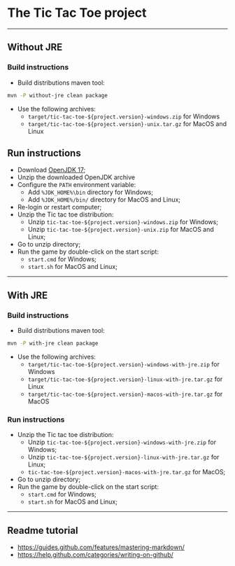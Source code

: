 # The Tic Tac Toe project

------------------------------------------------------------------

## Without JRE

### Build instructions

- Build distributions maven tool:

```bash
mvn -P without-jre clean package
```

- Use the following archives:
  - `target/tic-tac-toe-${project.version}-windows.zip` for Windows
  - `target/tic-tac-toe-${project.version}-unix.tar.gz` for MacOS and Linux

## Run instructions

- Download [OpenJDK 17](https://jdk.java.net/17/);
- Unzip the downloaded OpenJDK archive
- Configure the `PATH` environment variable:
  - Add `%JDK_HOME%\bin` directory for Windows;
  - Add `%JDK_HOME%/bin/` directory for MacOS and Linux;
- Re-login or restart computer;
- Unzip the Tic tac toe distribution:
  - Unzip `tic-tac-toe-${project.version}-windows.zip` for Windows;
  - Unzip `tic-tac-toe-${project.version}-unix.zip` for MacOS and Linux;
- Go to unzip directory;
- Run the game by double-click on the start script:
  - `start.cmd` for Windows;
  - `start.sh` for MacOS and Linux;
    
------------------------------------------------------------------------------------------------------------------------

## With JRE

### Build instructions

- Build distributions maven tool:

```bash
mvn -P with-jre clean package
```

- Use the following archives:
  - `target/tic-tac-toe-${project.version}-windows-with-jre.zip` for Windows
  - `target/tic-tac-toe-${project.version}-linux-with-jre.tar.gz` for Linux
  - `target/tic-tac-toe-${project.version}-macos-with-jre.tar.gz` for MacOS

### Run instructions

- Unzip the Tic tac toe distribution:
  - Unzip `tic-tac-toe-${project.version}-windows-with-jre.zip` for Windows;
  - Unzip `tic-tac-toe-${project.version}-linux-with-jre.tar.gz` for Linux;
  - `tic-tac-toe-${project.version}-macos-with-jre.tar.gz` for MacOS;
- Go to unzip directory;
- Run the game by double-click on the start script:
  - `start.cmd` for Windows;
  - `start.sh` for MacOS and Linux;

------------------------------------------------------------------------------------------------------------------------

## Readme tutorial

- https://guides.github.com/features/mastering-markdown/
- https://help.github.com/categories/writing-on-github/